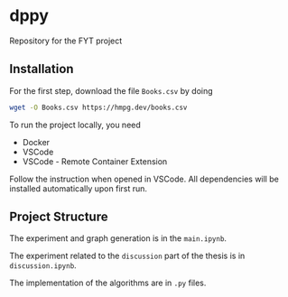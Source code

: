 # dppy

Repository for the FYT project

## Installation

For the first step, download the file `Books.csv` by doing

```bash
wget -O Books.csv https://hmpg.dev/books.csv
```

To run the project locally, you need

* Docker
* VSCode
* VSCode - Remote Container Extension

Follow the instruction when opened in VSCode. All dependencies will be installed automatically upon first run.

## Project Structure

The experiment and graph generation is in the `main.ipynb`. 

The experiment related to the `discussion` part of the thesis is in `discussion.ipynb`.

The implementation of the algorithms are in `.py` files.
